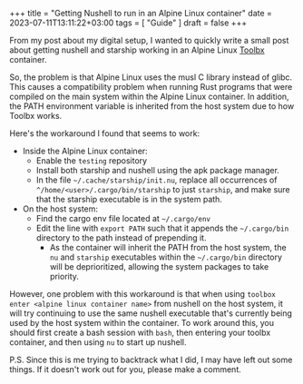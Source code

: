 +++
title = "Getting Nushell to run in an Alpine Linux container"
date = 2023-07-11T13:11:22+03:00
tags = [ "Guide" ]
draft = false
+++

From my post about my digital setup, I wanted to quickly write a small post about getting nushell and starship working in an Alpine Linux [Toolbx](https://containertoolbx.org/) container.

So, the problem is that Alpine Linux uses the musl C library instead of glibc. This causes a compatibility problem when running Rust programs that were compiled on the main system within the Alpine Linux container. In addition, the PATH environment variable is inherited from the host system due to how Toolbx works.

Here's the workaround I found that seems to work:
- Inside the Alpine Linux container:
	- Enable the `testing` repository
	- Install both starship and nushell using the apk package manager.
	- In the file `~/.cache/starship/init.nu`, replace all occurrences of `^/home/<user>/.cargo/bin/starship` to just `starship`, and make sure that the starship executable is in the system path.
- On the host system:
	- Find the cargo env file located at `~/.cargo/env`
	- Edit the line with `export PATH` such that it appends the `~/.cargo/bin` directory to the path instead of prepending it.
		- As the container will inherit the PATH from the host system, the `nu` and `starship` executables within the `~/.cargo/bin` directory will be deprioritized, allowing the system packages to take priority.

However, one problem with this workaround is that when using `toolbox enter <alpine linux container name>` from nushell on the host system, it will try continuing to use the same nushell executable that's currently being used by the host system within the container. To work around this, you should first create a bash session with `bash`, then entering your toolbx container, and then using `nu` to start up nushell.

P.S. Since this is me trying to backtrack what I did, I may have left out some things. If it doesn't work out for you, please make a comment.
